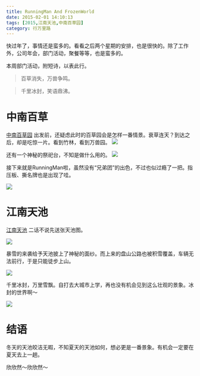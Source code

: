 ```yaml
---
title: RunningMan And FrozenWorld
date: 2015-02-01 14:10:13
tags: [2015,江南天池,中南百草园]
category: 行万里路
---
```

快过年了，事情还是蛮多的。看看之后两个星期的安排，也是很快的。除了工作外，公司年会，部门活动，聚餐等等，也是蛮多的。

本周部门活动，附短诗，以表此行。

>百草消失，万兽争鸣。

>千里冰封，笑语鼎沸。

<!--more-->

# 中南百草
[中南百草园](http://baike.baidu.com/link?url=fwj3917a3fan1glUeAFSazoWZ5yS8RS8TGAhMDwB4c2ufH0u0v80e9IHZY_qJ0Sm1apsbrfrMI8vsvE5TIsolK)
出发前，还疑虑此时的百草园会是怎样一番情景。衰草连天？到达之后，却是吃惊一片。看到竹林，看到万兽园。
![](http://of7369y0i.bkt.clouddn.com/2015/02/01/1.JPG)

还有一个神秘的祭祀台，不知是做什么用的。
![](http://of7369y0i.bkt.clouddn.com/2015/02/01/2.JPG)

接下来就是RunningMan啦，虽然没有“兄弟团”的出色，不过也似过瘾了一把。指压板、撕名牌也是出现了哇。

![](http://of7369y0i.bkt.clouddn.com/2015/02/01/3.JPG)

# 江南天池
[江南天池](http://baike.baidu.com/view/5521052.htm)
二话不说先送张天池图。

![](http://of7369y0i.bkt.clouddn.com/2015/02/01/4.JPG)

暴雪的来袭给予天池披上了神秘的面纱。而上来的盘山公路也被积雪覆盖，车辆无法前行，于是只能徒步上山。

![](http://of7369y0i.bkt.clouddn.com/2015/02/01/5.JPG)

千里冰封，万里雪飘。自打去大城市上学，再也没有机会见到这么壮观的景象。冰封的世界啊～

![](http://of7369y0i.bkt.clouddn.com/2015/02/01/6.JPG)

# 结语
冬天的天池皎洁无暇，不知夏天的天池如何，想必更是一番景象。有机会一定要在夏天去上一趟。

欣欣然～欣欣然～
